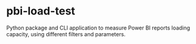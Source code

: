 # pbi-load-test
Python package and CLI application to measure Power BI reports loading capacity, using different filters and parameters.
